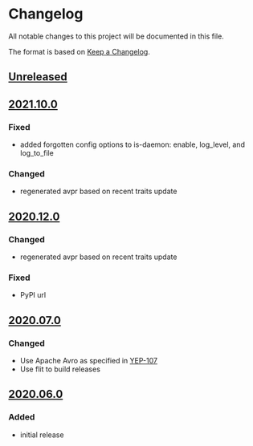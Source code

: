 # Changelog
All notable changes to this project will be documented in this file.

The format is based on [Keep a Changelog](https://keepachangelog.com/).

## [Unreleased]

## [2021.10.0]

### Fixed
- added forgotten config options to is-daemon: enable, log_level, and log_to_file

### Changed
- regenerated avpr based on recent traits update

## [2020.12.0]

### Changed
- regenerated avpr based on recent traits update

### Fixed
- PyPI url

## [2020.07.0]

### Changed
- Use Apache Avro as specified in [YEP-107](https://yeps.yaq.fyi/107/)
- Use flit to build releases

## [2020.06.0]

### Added
- initial release

[Unreleased]: https://gitlab.com/yaq/yaqd-zaber/-/compare/v2021.10.0...main
[2021.10.0]: https://gitlab.com/yaq/yaqd-zaber/-/compare/v2020.12.0...v2021.10.0
[2020.12.0]: https://gitlab.com/yaq/yaqd-zaber/-/compare/v2020.07.0...v2020.12.0
[2020.07.0]: https://gitlab.com/yaq/yaqd-zaber/-/compare/v2020.06.0...v2020.07.0
[2020.06.0]: https://gitlab.com/yaq/yaqd-zaber/-/tags/v2020.06.0
